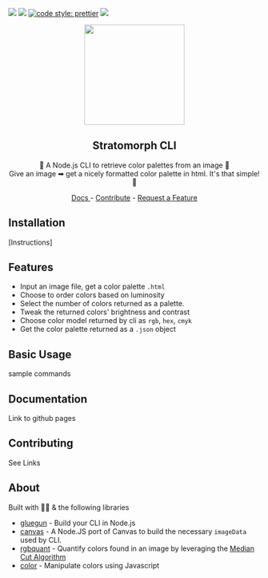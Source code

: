 ![](https://img.shields.io/github/issues-raw/jmeza081/stratomorph-cli.svg) ![](https://img.shields.io/github/license/jmeza081/stratomorph-cli.svg) [![code style: prettier](https://img.shields.io/badge/code_style-prettier-ff69b4.svg?style=flat-square)](https://github.com/prettier/prettier) ![](https://img.shields.io/github/stars/jmeza081/stratomorph-cli.svg?label=Stars&style=social)

<p align="center">
  <img
    src="https://user-images.githubusercontent.com/16481834/50317992-31d8d980-0484-11e9-83df-bcdd8104b95c.png"
    height="200"
  />
</p>

<h2 align="center">Stratomorph CLI</h2>

<p align="center">
  🌄  A Node.js CLI to retrieve color palettes from an image 🌄
  <br />
  Give an image ➡ get a nicely formatted color palette in html. It's that simple! 🎨
</p>
<p align="center">
    <a href="https://github.com/Jmeza081/stratomorph-cli/blob/master/docs/commands.md">
      Docs
    </a>
    -
    <a href="https://github.com/Jmeza081/stratomorph-cli/blob/master/docs/commands.md">Contribute</a>
    -
    <a href="https://github.com/Jmeza081/stratomorph-cli/blob/master/docs/commands.md">Request a Feature</a>
</p>


## Installation

[Instructions]

## Features
- Input an image file, get a color palette `.html`
- Choose to order colors based on luminosity
- Select the number of colors returned as a palette.
- Tweak the returned colors' brightness and contrast
- Choose color model returned by cli as `rgb`, `hex`, `cmyk`
- Get the color palette returned as a `.json` object


## Basic Usage

sample commands

## Documentation

Link to github pages

## Contributing

See Links

## About
Built with 💪🏽 & the following libraries
- [gluegun](https://github.com/infinitered/gluegun/) - Build your CLI in Node.js
- [canvas](https://www.npmjs.com/package/canvas) - A Node.JS port of Canvas to build the necessary `imageData` used by CLI.
- [rgbquant](https://github.com/leeoniya/RgbQuant.js) - Quantify colors found in an image by leveraging the [Median Cut Algorithm](https://en.wikipedia.org/wiki/Median_cut)
- [color](https://github.com/Qix-/color) - Manipulate colors using Javascript
